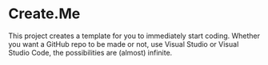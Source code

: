 # Create.Me
This project creates a template for you to immediately start coding. Whether you want a GitHub repo to be made or not, use Visual Studio or Visual Studio Code, the possibilities are (almost) infinite.
